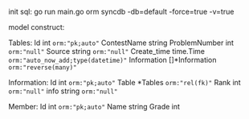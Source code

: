 init sql:
	go run main.go orm syncdb -db=default -force=true -v=true

model construct:

Tables:
	Id				int			`orm:"pk;auto"`
	ContestName		string
	ProblemNumber	int			`orm:"null"`
	Source			string		`orm:"null"`
	Create_time		time.Time	`orm:"auto_now_add;type(datetime)"`
	Information		[]*Information	`orm:"reverse(many)"`

Information:
	Id				int			`orm:"pk;auto"`
	Table			*Tables		`orm:"rel(fk)"`
	Rank			int			`orm:"null"`
	info			string		`orm:"null"`

Member:
	Id		int		`orm:"pk;auto"`
	Name	string
	Grade	int
